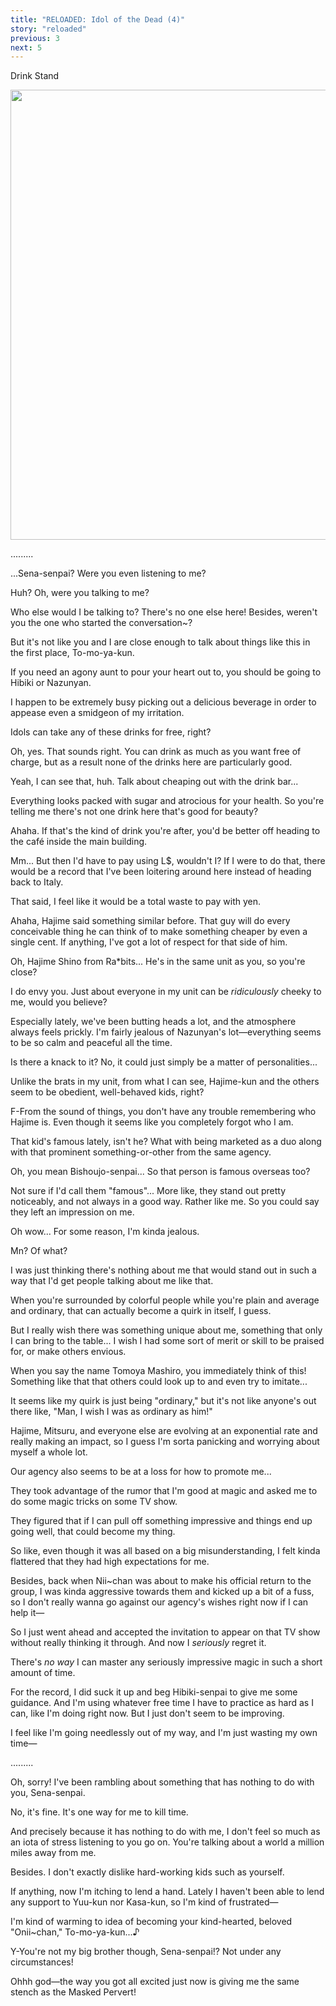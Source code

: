 ```yaml
---
title: "RELOADED: Idol of the Dead (4)"
story: "reloaded"
previous: 3
next: 5
---
```


<Season s="Summer"/>

<Location>Drink Stand</Location>

<Image src="/img/tl/reloaded/4/1.jpg" layout="responsive" width="1560" height="720" quality="100" />

<Bubble character="Izumi">

.........

</Bubble>

<Bubble character="Tomoya">

...Sena-senpai? Were you even listening to me?

</Bubble>

<Bubble character="Izumi">

Huh? Oh, were you talking to me?

</Bubble>

<Bubble character="Tomoya">

Who else would I be talking to? There's no one else here! Besides, weren't you the one who started the conversation\~?

</Bubble>

<Bubble character="Izumi">

But it's not like you and I are close enough to talk about things like this in the first place, To-mo-ya-kun.

If you need an agony aunt to pour your heart out to, you should be going to Hibiki or Nazunyan.

I happen to be extremely busy picking out a delicious beverage in order to appease even a smidgeon of my irritation.

Idols can take any of these drinks for free, right?

</Bubble>

<Bubble character="Tomoya">

Oh, yes. That sounds right. You can drink as much as you want free of charge, but as a result none of the drinks here are particularly good.

</Bubble>

<Bubble character="Izumi">

Yeah, I can see that, huh. Talk about cheaping out with the drink bar...

Everything looks packed with sugar and atrocious for your health. So you're telling me there's not one drink here that's good for beauty?

</Bubble>

<Bubble character="Tomoya">

Ahaha. If that's the kind of drink you're after, you'd be better off heading to the café inside the main building.

</Bubble>

<Bubble character="Izumi">

Mm... But then I'd have to pay using L$, wouldn't I? If I were to do that, there would be a record that I've been loitering around here instead of heading back to Italy.

That said, I feel like it would be a total waste to pay with yen.

</Bubble>

<Bubble character="Tomoya">

Ahaha, Hajime said something similar before. That guy will do every conceivable thing he can think of to make something cheaper by even a single cent. If anything, I've got a lot of respect for that side of him.

</Bubble>

<Bubble character="Izumi">

Oh, Hajime Shino from Ra\*bits... He's in the same unit as you, so you're close?

I do envy you. Just about everyone in my unit can be _ridiculously_ cheeky to me, would you believe?

Especially lately, we've been butting heads a lot, and the atmosphere always feels prickly. I'm fairly jealous of Nazunyan's lot—everything seems to be so calm and peaceful all the time.

Is there a knack to it? No, it could just simply be a matter of personalities...

Unlike the brats in my unit, from what I can see, Hajime-kun and the others seem to be obedient, well-behaved kids, right?

</Bubble>

<Bubble character="Tomoya">

F-From the sound of things, you don't have any trouble remembering who Hajime is. Even though it seems like you completely forgot who I am.

</Bubble>

<Bubble character="Izumi">

That kid's famous lately, isn't he? What with being marketed as a duo along with that prominent something-or-other from the same agency.

</Bubble>

<Bubble character="Tomoya">

Oh, you mean Bishoujo-senpai... So that person is famous overseas too?

</Bubble>

<Bubble character="Izumi">

Not sure if I'd call them "famous"... More like, they stand out pretty noticeably, and not always in a good way. Rather like me. So you could say they left an impression on me.

</Bubble>

<Bubble character="Tomoya">

Oh wow... For some reason, I'm kinda jealous.

</Bubble>

<Bubble character="Izumi">

Mn? Of what?

</Bubble>

<Bubble character="Tomoya">

I was just thinking there's nothing about me that would stand out in such a way that I'd get people talking about me like that.

When you're surrounded by colorful people while you're plain and average and ordinary, that can actually become a quirk in itself, I guess.

But I really wish there was something unique about me, something that only I can bring to the table... I wish I had some sort of merit or skill to be praised for, or make others envious.

When you say the name Tomoya Mashiro, you immediately think of this! Something like that that others could look up to and even try to imitate...

It seems like my quirk is just being "ordinary," but it's not like anyone's out there like, "Man, I wish I was as ordinary as him!"

Hajime, Mitsuru, and everyone else are evolving at an exponential rate and really making an impact, so I guess I'm sorta panicking and worrying about myself a whole lot.

Our agency also seems to be at a loss for how to promote me...

They took advantage of the rumor that I'm good at magic and asked me to do some magic tricks on some TV show.

They figured that if I can pull off something impressive and things end up going well, that could become my thing.

So like, even though it was all based on a big misunderstanding, I felt kinda flattered that they had high expectations for me.

Besides, back when Nii\~chan was about to make his official return to the group, I was kinda aggressive towards them and kicked up a bit of a fuss, so I don't really wanna go against our agency's wishes right now if I can help it—

So I just went ahead and accepted the invitation to appear on that TV show without really thinking it through. And now I _seriously_ regret it.

There's _no way_ I can master any seriously impressive magic in such a short amount of time.

For the record, I did suck it up and beg Hibiki-senpai to give me some guidance. And I'm using whatever free time I have to practice as hard as I can, like I'm doing right now. But I just don't seem to be improving.

I feel like I'm going needlessly out of my way, and I'm just wasting my own time—

</Bubble>

<Bubble character="Izumi">

.........

</Bubble>

<Bubble character="Tomoya">

Oh, sorry! I've been rambling about something that has nothing to do with you, Sena-senpai.

</Bubble>

<Bubble character="Izumi">

No, it's fine. It's one way for me to kill time.

And precisely because it has nothing to do with me, I don't feel so much as an iota of stress listening to you go on. You're talking about a world a million miles away from me.

Besides. I don't exactly dislike hard-working kids such as yourself.

If anything, now I'm itching to lend a hand. Lately I haven't been able to lend any support to Yuu-kun nor Kasa-kun, so I'm kind of frustrated—

I'm kind of warming to idea of becoming your kind-hearted, beloved "Onii\~chan," To-mo-ya-kun...♪

</Bubble>

<Bubble character="Tomoya">

Y-You're not my big brother though, Sena-senpai!? Not under any circumstances!

Ohhh god—the way you got all excited just now is giving me the same stench as the Masked Pervert!

</Bubble>
